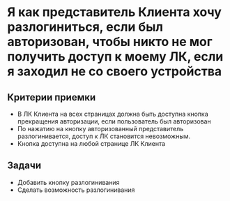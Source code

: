 # Я как представитель Клиента хочу разлогиниться, если был авторизован, чтобы никто не мог получить доступ к моему ЛК, если я заходил не со своего устройства

## Критерии приемки

* В ЛК Клиента на всех страницах должна быть доступна кнопка прекращения авторизации, если пользователь был авторизован
* По нажатию на кнопку авторизованный представитель разлогинивается, доступ к ЛК становится невозможным.
* Кнопка доступна на любой странице ЛК Клиента

## Задачи

* Добавить кнопку разлогинивания
* Сделать возможность разлогинивания